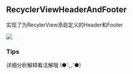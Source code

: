 ## RecyclerViewHeaderAndFooter

实现了为RecylerView添自定义的Header和Footer


![](http://o7glqnnuw.bkt.clouddn.com/blog/RecyclerViewHeaderAndFooter.gif)

### Tips

详细分析解释看注解哦 (●'◡'●)
